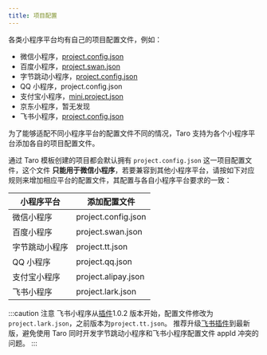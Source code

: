 ```yaml
---
title: 项目配置
---
```


各类小程序平台均有自己的项目配置文件，例如：

- 微信小程序，[project.config.json](https://developers.weixin.qq.com/miniprogram/dev/devtools/projectconfig.html?search-key=%E9%A1%B9%E7%9B%AE%E9%85%8D%E7%BD%AE)
- 百度小程序，[project.swan.json](https://smartprogram.baidu.com/docs/develop/devtools/projectconfig/)
- 字节跳动小程序，[project.config.json](https://microapp.bytedance.com/docs/zh-CN/mini-app/develop/framework/basic-reference/catalog-structure/#projectconfigjson-%E9%85%8D%E7%BD%AE%E4%BB%8B%E7%BB%8D)
- QQ 小程序，project.config.json
- 支付宝小程序，[mini.project.json](https://opendocs.alipay.com/mini/framework/project)
- 京东小程序，暂无发现
- 飞书小程序，[project.config.json](https://open.feishu.cn/document/uYjL24iN/uEzMzUjLxMzM14SMzMTN/gadget-project-configuration?from=taro)

为了能够适配不同小程序平台的配置文件不同的情况，Taro 支持为各个小程序平台添加各自的项目配置文件。

通过 Taro 模板创建的项目都会默认拥有 `project.config.json` 这一项目配置文件，这个文件 **只能用于微信小程序**，若要兼容到其他小程序平台，请按如下对应规则来增加相应平台的配置文件，其配置与各自小程序平台要求的一致：

| 小程序平台     | 添加配置文件        |
| -------------- | ------------------- |
| 微信小程序     | project.config.json |
| 百度小程序     | project.swan.json   |
| 字节跳动小程序 | project.tt.json     |
| QQ 小程序      | project.qq.json     |
| 支付宝小程序   | project.alipay.json |
| 飞书小程序     | project.lark.json   |

:::caution 注意
飞书小程序从[插件](https://www.npmjs.com/package/@tarojs/plugin-platform-lark)1.0.2 版本开始，配置文件修改为`project.lark.json`，之前版本为`project.tt.json`。
推荐升级[飞书插件](https://www.npmjs.com/package/@tarojs/plugin-platform-lark)到最新版，避免使用 Taro 同时开发字节跳动小程序和飞书小程序配置文件 appId 冲突的问题。
:::
